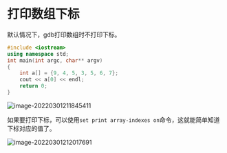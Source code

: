 # 打印数组下标

默认情况下，gdb打印数组时不打印下标。

```cpp
#include <iostream>
using namespace std;
int main(int argc, char** argv)
{
    int a[] = {9, 4, 5, 3, 5, 6, 7};
    cout << a[0] << endl;
    return 0;
}
```

![image-20220301211845411](https://cdn.jsdelivr.net/gh/AZMDDY/imgs/img/image-20220301211845411.png)

如果要打印下标，可以使用`set print array-indexes on`命令，这就能简单知道下标对应的值了。

![image-20220301212017691](https://cdn.jsdelivr.net/gh/AZMDDY/imgs/img/image-20220301212017691.png)

